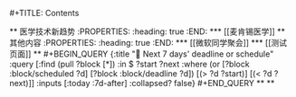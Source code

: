 #+TITLE: Contents

** 医学技术新趋势
:PROPERTIES:
:heading: true
:END:
*** [[麦肯锡医学]]
** 其他内容
:PROPERTIES:
:heading: true
:END:
*** [[微软同学聚会]]
*** [[测试页面]]
**
#+BEGIN_QUERY
{:title "📅 Next 7 days' deadline or schedule"
    :query [:find (pull ?block [*])
            :in $ ?start ?next
            :where
            (or
              [?block :block/scheduled ?d]
              [?block :block/deadline ?d])
            [(> ?d ?start)]
            [(< ?d ?next)]]
:inputs [:today :7d-after]
:collapsed? false}
#+END_QUERY
**
**